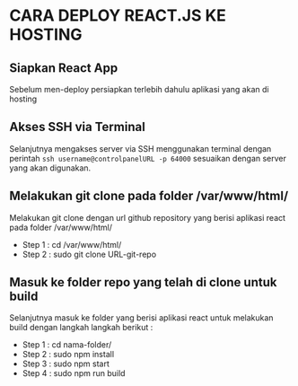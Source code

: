 # CARA DEPLOY REACT.JS KE HOSTING

## Siapkan React App
Sebelum men-deploy persiapkan terlebih dahulu aplikasi  yang akan di hosting

## Akses SSH via Terminal
Selanjutnya mengakses server via SSH menggunakan terminal dengan perintah `ssh username@controlpanelURL -p 64000` sesuaikan dengan server yang akan digunakan.

## Melakukan git clone pada folder /var/www/html/
Melakukan git clone dengan url github repository yang berisi aplikasi react pada folder /var/www/html/ 
- Step 1 : cd /var/www/html/ 
- Step 2 : sudo git clone URL-git-repo

## Masuk ke folder repo yang telah di clone untuk build
Selanjutnya masuk ke folder yang berisi aplikasi react untuk melakukan build dengan langkah langkah berikut :
- Step 1 : cd nama-folder/
- Step 2 : sudo npm install
- Step 3 : sudo npm start
- Step 4 : sudo npm run build
